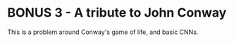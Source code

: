 # BONUS 3 - A tribute to John Conway

This is a problem around Conway's game of life, and basic CNNs.